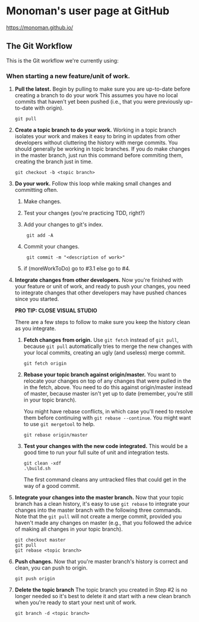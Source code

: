 # Monoman's user page at GitHub #

https://monoman.github.io/
	
## The Git Workflow

This is the Git workflow we're currently using:

### When starting a new feature/unit of work.
    
1.  __Pull the latest.__
    Begin by pulling to make sure you are up-to-date before creating a branch to do your work 
    This assumes you have no local commits that haven't yet been pushed (i.e., that you were 
    previously up-to-date with origin).
    
        git pull 
    
2.  __Create a topic branch to do your work.__
    Working in a topic branch isolates your work and makes it easy to bring in updates from
    other developers without cluttering the history with merge commits. You should generally
    be working in topic branches. If you do make changes in the master branch, just run this
    command before commiting them, creating the branch just in time.

        git checkout -b <topic branch>
    
3.  __Do your work.__
    Follow this loop while making small changes and committing often.    

    1. Make changes.
    2. Test your changes (you're practicing TDD, right?)
    3. Add your changes to git's index.
        
            git add -A

    4. Commit your changes.
        
            git commit -m "<description of work>"
        
    5. if (moreWorkToDo) go to #3.1 else go to #4.

4.  __Integrate changes from other developers.__ 
    Now you're finished with your feature or unit of work, and ready to push your changes, 
    you need to integrate changes that other developers may have pushed chances since you 
    started.

    __PRO TIP: CLOSE VISUAL STUDIO__
    
    There are a few steps to follow to make sure you keep the history clean as you integrate.
    
    1.  __Fetch changes from origin.__
        Use `git fetch` instead of `git pull`, because `git pull` automatically tries to merge the 
        new changes with your local commits, creating an ugly (and useless) merge commit.
        
            git fetch origin
        
    2.  __Rebase your topic branch against origin/master.__
        You want to relocate your changes on top of any changes that were pulled in the
        in the fetch, above. You need to do this against origin/master instead of 
        master, because master isn't yet up to date (remember, you're still in your
        topic branch).

        You might have rebase conflicts, in which case you'll need to resolve them before
        continuing with `git rebase --continue`. You might want to use `git mergetool` to help.
        
            git rebase origin/master
        
    3.  __Test your changes with the new code integrated.__
        This would be a good time to run your full suite of unit and integration tests.
        
            git clean -xdf
            .\build.sh
            
        The first command cleans any untracked files that could get in the way of a good commit.

5.  __Integrate your changes into the master branch.__
    Now that your topic branch has a clean history, it's easy to use `git rebase` to integrate
    your changes into the master branch with the following three commands. Note that the 
    `git pull` will not create a merge commit, provided you haven't made any changes on master
    (e.g., that you followed the advice of making all changes in your topic branch).
    
        git checkout master
        git pull
        git rebase <topic branch>
    
6.  __Push changes.__
    Now that you're master branch's history is correct and clean, you can push to origin.
    
        git push origin

7.  __Delete the topic branch__
    The topic branch you created in Step #2 is no longer needed so it's best to delete it and 
    start with a new clean branch when you're ready to start your next unit of work.
    
        git branch -d <topic branch>
